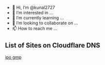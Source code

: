 - 👋 Hi, I’m @kunal2727
- 👀 I’m interested in ...
- 🌱 I’m currently learning ...
- 💞️ I’m looking to collaborate on ...
- 📫 How to reach me ...

<!---
kunal2727/kunal2727 is a ✨ special ✨ repository because its `README.md` (this file) appears on your GitHub profile.
You can click the Preview link to take a look at your changes.
--->

<h2>List of Sites on Cloudflare DNS </h2>

<a href="https://ipowala.in/ipo-grey-market-premium-gmp/">ipo gmp</a>
